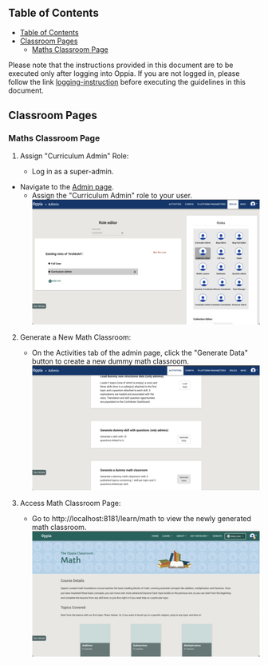 ## Table of Contents

- [Table of Contents](#table-of-contents)
- [Classroom Pages](#classroom-pages)
  - [Maths Classroom Page](#maths-classroom-page)

Please note that the instructions provided in this document are to be executed only after logging into Oppia.
If you are not logged in, please follow the link [logging-instruction](https://github.com/oppia/oppia/wiki/How-to-access-Oppia-webpages#user-account-pages) before executing the guidelines in this document.

## Classroom Pages

### Maths Classroom Page

1. Assign "Curriculum Admin" Role:

   - Log in as a super-admin.
 - Navigate to the [Admin page](https://github.com/oppia/oppia/wiki/How-to-access-Oppia-webpages#admin-pages).
   - Assign the "Curriculum Admin" role to your user.
  ![Assigning role](images/Webpage-Guide/carriculumAdmin.png)

2. Generate a New Math Classroom:

   - On the Activities tab of the admin page, click the "Generate Data" button to create a new dummy math classroom.
  ![Generate new math classroom button](images/Webpage-Guide/generateDummyMathData.png)

3. Access Math Classroom Page:

   - Go to http://localhost:8181/learn/math to view the newly generated math classroom.
  ![Math classroom page](images/Webpage-Guide/mathClassroom.png)
